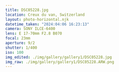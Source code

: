 ```yaml
---
title: DSC05228.jpg
location: Creux du van, Switzerland
layout: photo-horizontal.njk
datetime_taken: "2024:04:06 16:23:13"
camera: SONY ILCE-6400
lens: E 17-70mm F2.8 B070
focal: 23mm
aperture: 9/2
shutter: 1/400
iso: 100
img_edited: ./img/gallery/gallery1/DSC05228.jpg
img_raw: ./img/gallery/gallery1/DSC05228.ARW.png
---
```

